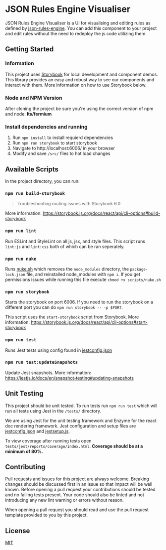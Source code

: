 # JSON Rules Engine Visualiser

JSON Rules Engine Visualiser is a UI for visualising and editing rules as defined by [json-rules-engine](https://github.com/CacheControl/json-rules-engine). You can add this component to your project and edit rules without the need to redeploy the js code utilizing them. 

## Getting Started

### Information

This project uses [Storybook](https://storybook.js.org/) for local development and component demos. This library provides an easy and robust way to see our components and interact with them. More information on how to use Storybook below.

### Node and NPM Version
After cloning the project be sure you're using the correct version of npm and node: **lts/fermium**

### Install dependencies and running
1. Run `npm install` to install requierd dependencies
2. Run `npm run storybook` to start storybook
3. Navigate to http://localhost:6006/ in your browser
4. Modify and save `/src/` files to hot load changes

## Available Scripts

In the project directory, you can run:

### `npm run build-storybook`

> Troubleshooting routing issues with Storybook 6.0

More information: https://storybook.js.org/docs/react/api/cli-options#build-storybook


### `npm run lint`

Run ESLint and StyleLint on all js, jsx, and style files. This script runs `lint:js` and `lint:css` both of which can be ran seperately.

### `npm run nuke`

Runs [nuke.sh](./scripts/nuke.sh) which removes the `node_modules` directory, the `package-lock.json` file, and reinstalled node_modules with `npm i`. If you get permissions issues while running this file execute `chmod +x scripts/nuke.sh`

### `npm run storybook`

Starts the storybook on port 6006. If you need to run the storybook on a different port you can do `npm run storybook -- -p $PORT`.

This script uses the `start-storybook` script from Storybook. More information: https://storybook.js.org/docs/react/api/cli-options#start-storybook

### `npm run test`

Runs Jest tests using config found in [jestconfig.json](./jsonconfig.json)

### `npm run test:updateSnapshots`

Update Jest snapshots. More information: https://jestjs.io/docs/en/snapshot-testing#updating-snapshots

## Unit Testing

This project should be unit tested. To run tests run `npm run test` which will run all tests using Jest in the `/tests/` directory. 

We are using Jest for the unit testing framework and Enzyme for the react doc rendering framework. Jest configuration and setup files are [jestconfig.json](./jestconfig.json) and [jestsetup.js](./jestsetup.js).

To view coverage after running tests open `tests/jest/reports/coverage/index.html`. **Coverage should be at a minimum of 80%.**

## Contributing

Pull requests and issues for this project are always welcome. Breaking changes should be discussed first in an issue so that impact will be well known. Before opening a pull request your contributions should be tested and no failing tests present. Your code should also be linted and not introducing any new lint warning or errors without reason.

When opening a pull request you should read and use the pull request template provided to you by this project.

## License
[MIT](https://choosealicense.com/licenses/mit/)
